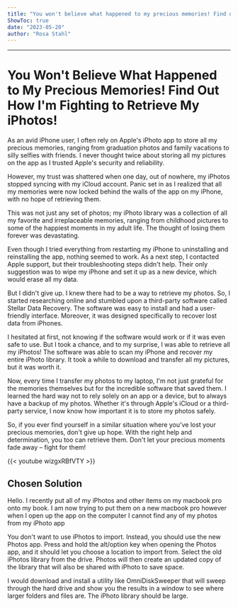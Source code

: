 ```yaml
---
title: "You won't believe what happened to my precious memories! Find out how I'm fighting to retrieve my iPhotos!"
ShowToc: true 
date: "2023-05-20"
author: "Rosa Stahl"
---
```

*****
# You Won't Believe What Happened to My Precious Memories! Find Out How I'm Fighting to Retrieve My iPhotos!

As an avid iPhone user, I often rely on Apple's iPhoto app to store all my precious memories, ranging from graduation photos and family vacations to silly selfies with friends. I never thought twice about storing all my pictures on the app as I trusted Apple's security and reliability.

However, my trust was shattered when one day, out of nowhere, my iPhotos stopped syncing with my iCloud account. Panic set in as I realized that all my memories were now locked behind the walls of the app on my iPhone, with no hope of retrieving them.

This was not just any set of photos; my iPhoto library was a collection of all my favorite and irreplaceable memories, ranging from childhood pictures to some of the happiest moments in my adult life. The thought of losing them forever was devastating.

Even though I tried everything from restarting my iPhone to uninstalling and reinstalling the app, nothing seemed to work. As a next step, I contacted Apple support, but their troubleshooting steps didn't help. Their only suggestion was to wipe my iPhone and set it up as a new device, which would erase all my data.

But I didn't give up. I knew there had to be a way to retrieve my photos. So, I started researching online and stumbled upon a third-party software called Stellar Data Recovery. The software was easy to install and had a user-friendly interface. Moreover, it was designed specifically to recover lost data from iPhones.

I hesitated at first, not knowing if the software would work or if it was even safe to use. But I took a chance, and to my surprise, I was able to retrieve all my iPhotos! The software was able to scan my iPhone and recover my entire iPhoto library. It took a while to download and transfer all my pictures, but it was worth it.

Now, every time I transfer my photos to my laptop, I'm not just grateful for the memories themselves but for the incredible software that saved them. I learned the hard way not to rely solely on an app or a device, but to always have a backup of my photos. Whether it's through Apple's iCloud or a third-party service, I now know how important it is to store my photos safely.

So, if you ever find yourself in a similar situation where you've lost your precious memories, don't give up hope. With the right help and determination, you too can retrieve them. Don't let your precious moments fade away – fight for them!

{{< youtube wizgxRBfVTY >}} 



## Chosen Solution
 Hello. I recently put all of my iPhotos and other items on my macbook pro onto my book. I am now trying to put them on a new macbook pro however when I open up the app on the computer I cannot find any of my photos from my iPhoto app

 You don't want to use iPhotos to import. Instead, you should use the new Photos app.
Press and hold the alt/option key when opening the Photos app, and it should let you choose a location to import from. Select the old iPhotos library from the drive. Photos will then create an updated copy of the library that will also be shared with iPhoto to save space.

 I would download and install a utility like
OmniDiskSweeper
that will sweep through the hard drive and show you the results in a
window to see where larger folders and files are.
The iPhoto library should be large.




